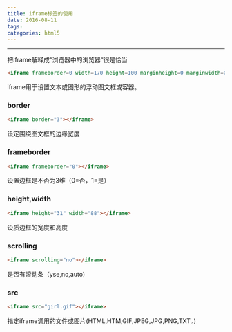 ```yaml
---
title: iframe标签的使用
date: 2016-08-11
tags:
categories: html5
---
```

------

<!-- more -->

把iframe解释成“浏览器中的浏览器“很是恰当

```html
<iframe frameborder=0 width=170 height=100 marginheight=0 marginwidth=0 scrolling=no src=http://www.163.com></iframe>
```
iframe用于设置文本或图形的浮动图文框或容器。

<!-- more -->
### border
```html
<iframe border="3"></iframe>
```
设定围绕图文框的边缘宽度

### frameborder
```html
<iframe frameborder="0"></iframe>
```
设置边框是不否为3维（0=否，1=是）

### height,width
```html
<iframe height="31" width="88"></iframe>
```
设质边框的宽度和高度

### scrolling
```html
<iframe scrolling="no"></iframe>
```
是否有滚动条（yse,no,auto)

### src
```html
<iframe src="girl.gif"></iframe>
```
指定iframe调用的文件或图片(HTML,HTM,GIF,JPEG,JPG,PNG,TXT,*.*)
